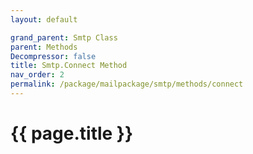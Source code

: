 ```yaml
---
layout: default

grand_parent: Smtp Class
parent: Methods
Decompressor: false
title: Smtp.Connect Method
nav_order: 2
permalink: /package/mailpackage/smtp/methods/connect
---
```

# {{ page.title }}